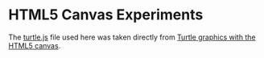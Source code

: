 # HTML5 Canvas Experiments

The [turtle.js](js/turtle.js) file used here was taken directly from
[Turtle graphics with the HTML5 canvas](https://cnx.org/contents/hTEMulu8@2/Turtle-graphics-with-the-HTML5-canvas).
